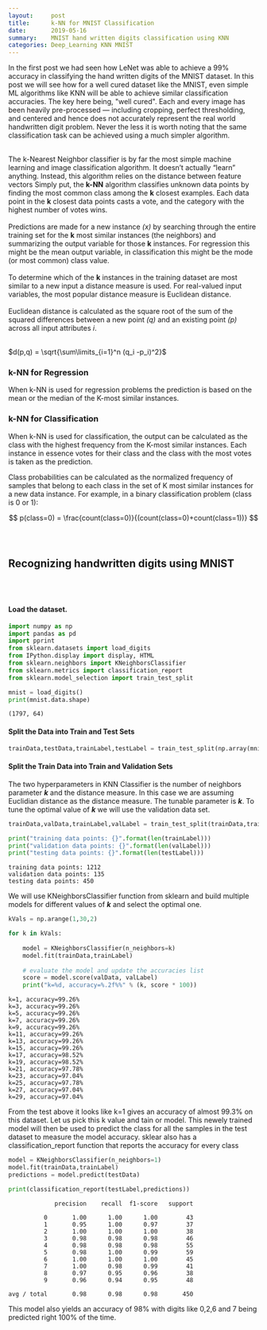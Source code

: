 ```yaml
---
layout:     post
title:      k-NN for MNIST Classification
date:       2019-05-16
summary:    MNIST hand written digits classification using KNN
categories: Deep_Learning KNN MNIST
---
```


In the first post we had seen how LeNet was able to achieve a 99% accuracy in classifying the hand written digits of the MNIST dataset. In this post we will see how for a well cured dataset like the MNIST, even simple ML algorithms like KNN will be able to achieve similar classification accuracies. The key here being, "well cured". Each and every image has been heavily pre-processed — including cropping, perfect thresholding, and centered and hence does not accurately represent the real world handwritten digit problem. Never the less it is worth noting that the same classification task can be achieved using a much simpler algorithm. 
<br>
<br>

The k-Nearest Neighbor classifier is by far the most simple machine learning and image classification
algorithm. It doesn’t actually “learn” anything. Instead, this
algorithm relies on the distance between feature vectors 
Simply put, the **k-NN** algorithm classifies unknown data points by finding the most common
class among the **k** closest examples. Each data point in the **k** closest data points casts a vote, and the category with the highest number of votes wins.
<br>
<br>
Predictions are made for a new instance *(x)* by searching through the entire training set for the **k** most similar instances (the neighbors) and summarizing the output variable for those **k** instances. For regression this might be the mean output variable, in classification this might be the mode (or most common) class value.
<br>
<br>
To determine which of the **k** instances in the training dataset are most similar to a new input a distance measure is used. For real-valued input variables, the most popular distance measure is Euclidean distance.
<br>
<br>
Euclidean distance is calculated as the square root of the sum of the squared differences between a new point *(q)* and an existing point *(p)* across all input attributes *i*.
<br>
<br>

$d(p,q) = \sqrt{\sum\limits_{i=1}^n (q_i -p_i)^2}$

### k-NN for Regression
When k-NN is used for regression problems the prediction is based on the mean or the median of the K-most similar instances.

###  k-NN for Classification
When k-NN is used for classification, the output can be calculated as the class with the highest frequency from the K-most similar instances. Each instance in essence votes for their class and the class with the most votes is taken as the prediction.

Class probabilities can be calculated as the normalized frequency of samples that belong to each class in the set of K most similar instances for a new data instance. For example, in a binary classification problem (class is 0 or 1):

$$ p(class=0) = \frac{count(class=0)}{(count(class=0)+count(class=1))} $$
<br>
<br>

## Recognizing handwritten digits using MNIST
<br>
<br>

#### Load the dataset.




```python
import numpy as np
import pandas as pd
import pprint
from sklearn.datasets import load_digits
from IPython.display import display, HTML
from sklearn.neighbors import KNeighborsClassifier
from sklearn.metrics import classification_report
from sklearn.model_selection import train_test_split

mnist = load_digits()
print(mnist.data.shape)
```

    (1797, 64)
    

#### Split the Data into Train and Test Sets



```python
trainData,testData,trainLabel,testLabel = train_test_split(np.array(mnist.data),mnist.target,test_size=0.25,random_state=42)
```

#### Split the Train Data into Train and Validation Sets

The two hyperparameters in KNN Classifier is the number of neighbors parameter ***k*** and the distance measure. In this case we are assuming Euclidian distance as the distance measure. The tunable parameter is ***k***. To tune the optimal value of ***k*** we will use the validation data set. 


```python
trainData,valData,trainLabel,valLabel = train_test_split(trainData,trainLabel,test_size=0.1,random_state=84)

print("training data points: {}".format(len(trainLabel)))
print("validation data points: {}".format(len(valLabel)))
print("testing data points: {}".format(len(testLabel)))
```

    training data points: 1212
    validation data points: 135
    testing data points: 450
    

We will use KNeighborsClassifier function from sklearn and build multiple models for different values of ***k*** and select the optimal one. 


```python
kVals = np.arange(1,30,2)

for k in kVals:
    
    model = KNeighborsClassifier(n_neighbors=k)
    model.fit(trainData,trainLabel)
    
    # evaluate the model and update the accuracies list
    score = model.score(valData, valLabel)
    print("k=%d, accuracy=%.2f%%" % (k, score * 100))

```

    k=1, accuracy=99.26%
    k=3, accuracy=99.26%
    k=5, accuracy=99.26%
    k=7, accuracy=99.26%
    k=9, accuracy=99.26%
    k=11, accuracy=99.26%
    k=13, accuracy=99.26%
    k=15, accuracy=99.26%
    k=17, accuracy=98.52%
    k=19, accuracy=98.52%
    k=21, accuracy=97.78%
    k=23, accuracy=97.04%
    k=25, accuracy=97.78%
    k=27, accuracy=97.04%
    k=29, accuracy=97.04%
    

From the test above it looks like k=1 gives an accuracy of almost 99.3% on this dataset. Let us pick this k value and tain or model. This newely trained model will then be used to predict the class for all the samples in the test dataset to measure the model accuracy. sklear also has a classification_report function that reports the accuracy for every class


```python
model = KNeighborsClassifier(n_neighbors=1)
model.fit(trainData,trainLabel)
predictions = model.predict(testData)

print(classification_report(testLabel,predictions))
```

                 precision    recall  f1-score   support
    
              0       1.00      1.00      1.00        43
              1       0.95      1.00      0.97        37
              2       1.00      1.00      1.00        38
              3       0.98      0.98      0.98        46
              4       0.98      0.98      0.98        55
              5       0.98      1.00      0.99        59
              6       1.00      1.00      1.00        45
              7       1.00      0.98      0.99        41
              8       0.97      0.95      0.96        38
              9       0.96      0.94      0.95        48
    
    avg / total       0.98      0.98      0.98       450
    
    

This model also yields an accuracy of 98%  with digits like 0,2,6 and 7 being predicted right 100% of the time.


```python

```
